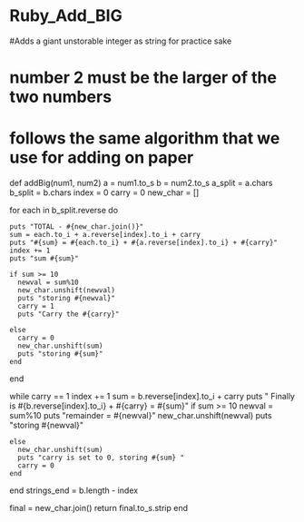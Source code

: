 # Ruby_Add_BIG
#Adds a giant unstorable integer as string for practice sake
# number 2 must be the larger of the two numbers
# follows the same algorithm that we use for adding on paper

def addBig(num1, num2)
  a = num1.to_s
  b = num2.to_s
  a_split = a.chars
  b_split = b.chars
  index = 0
  carry = 0
  new_char = []
  
  for each in b_split.reverse do
  
    puts "TOTAL - #{new_char.join()}"
    sum = each.to_i + a.reverse[index].to_i + carry
    puts "#{sum} = #{each.to_i} + #{a.reverse[index].to_i} + #{carry}"
    index += 1
    puts "sum #{sum}"
    
    if sum >= 10
      newval = sum%10
      new_char.unshift(newval)
      puts "storing #{newval}"
      carry = 1
      puts "Carry the #{carry}"
    
    else
      carry = 0
      new_char.unshift(sum)
      puts "storing #{sum}"
    end
  
  end

  while carry == 1
    index += 1
    sum = b.reverse[index].to_i + carry
    puts " Finally is #{b.reverse[index].to_i} + #{carry} = #{sum}"
    if sum >= 10
      newval = sum%10
      puts "remainder =  #{newval}"
      new_char.unshift(newval)
      puts "storing #{newval}"

    else
      new_char.unshift(sum)
      puts "carry is set to 0, storing #{sum} "
      carry = 0
    end
  
  end
  strings_end = b.length - index
  
  final = new_char.join() 
  return final.to_s.strip
end
